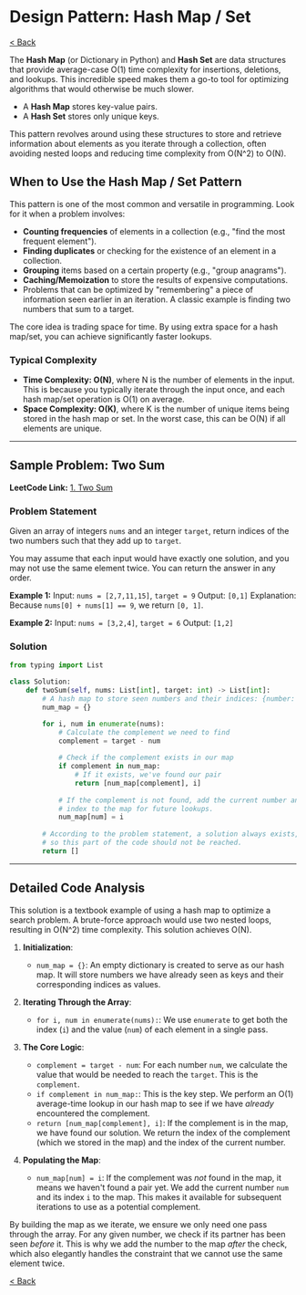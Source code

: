 # Design Pattern: Hash Map / Set

[< Back](index.md)

The **Hash Map** (or Dictionary in Python) and **Hash Set** are data structures that provide average-case O(1) time complexity for insertions, deletions, and lookups. This incredible speed makes them a go-to tool for optimizing algorithms that would otherwise be much slower.

*   A **Hash Map** stores key-value pairs.
*   A **Hash Set** stores only unique keys.

This pattern revolves around using these structures to store and retrieve information about elements as you iterate through a collection, often avoiding nested loops and reducing time complexity from O(N^2) to O(N).

## When to Use the Hash Map / Set Pattern

This pattern is one of the most common and versatile in programming. Look for it when a problem involves:

*   **Counting frequencies** of elements in a collection (e.g., "find the most frequent element").
*   **Finding duplicates** or checking for the existence of an element in a collection.
*   **Grouping** items based on a certain property (e.g., "group anagrams").
*   **Caching/Memoization** to store the results of expensive computations.
*   Problems that can be optimized by "remembering" a piece of information seen earlier in an iteration. A classic example is finding two numbers that sum to a target.

The core idea is trading space for time. By using extra space for a hash map/set, you can achieve significantly faster lookups.

### Typical Complexity

*   **Time Complexity: O(N)**, where N is the number of elements in the input. This is because you typically iterate through the input once, and each hash map/set operation is O(1) on average.
*   **Space Complexity: O(K)**, where K is the number of unique items being stored in the hash map or set. In the worst case, this can be O(N) if all elements are unique.

---

## Sample Problem: Two Sum

**LeetCode Link:** [1. Two Sum](https://leetcode.com/problems/two-sum/)

### Problem Statement

Given an array of integers `nums` and an integer `target`, return indices of the two numbers such that they add up to `target`.

You may assume that each input would have exactly one solution, and you may not use the same element twice. You can return the answer in any order.

**Example 1:**
Input: `nums = [2,7,11,15]`, `target = 9`
Output: `[0,1]`
Explanation: Because `nums[0] + nums[1] == 9`, we return `[0, 1]`.

**Example 2:**
Input: `nums = [3,2,4]`, `target = 6`
Output: `[1,2]`

### Solution

```python
from typing import List

class Solution:
    def twoSum(self, nums: List[int], target: int) -> List[int]:
        # A hash map to store seen numbers and their indices: {number: index}
        num_map = {}

        for i, num in enumerate(nums):
            # Calculate the complement we need to find
            complement = target - num
            
            # Check if the complement exists in our map
            if complement in num_map:
                # If it exists, we've found our pair
                return [num_map[complement], i]
            
            # If the complement is not found, add the current number and its
            # index to the map for future lookups.
            num_map[num] = i
        
        # According to the problem statement, a solution always exists,
        # so this part of the code should not be reached.
        return []
```

---

## Detailed Code Analysis

This solution is a textbook example of using a hash map to optimize a search problem. A brute-force approach would use two nested loops, resulting in O(N^2) time complexity. This solution achieves O(N).

1.  **Initialization**:
    *   `num_map = {}`: An empty dictionary is created to serve as our hash map. It will store numbers we have already seen as keys and their corresponding indices as values.

2.  **Iterating Through the Array**:
    *   `for i, num in enumerate(nums):`: We use `enumerate` to get both the index (`i`) and the value (`num`) of each element in a single pass.

3.  **The Core Logic**:
    *   `complement = target - num`: For each number `num`, we calculate the value that would be needed to reach the `target`. This is the `complement`.
    *   `if complement in num_map:`: This is the key step. We perform an O(1) average-time lookup in our hash map to see if we have *already* encountered the complement.
    *   `return [num_map[complement], i]`: If the complement is in the map, we have found our solution. We return the index of the complement (which we stored in the map) and the index of the current number.

4.  **Populating the Map**:
    *   `num_map[num] = i`: If the complement was *not* found in the map, it means we haven't found a pair yet. We add the current number `num` and its index `i` to the map. This makes it available for subsequent iterations to use as a potential complement.

By building the map as we iterate, we ensure we only need one pass through the array. For any given number, we check if its partner has been seen *before* it. This is why we add the number to the map *after* the check, which also elegantly handles the constraint that we cannot use the same element twice.

[< Back](index.md)
